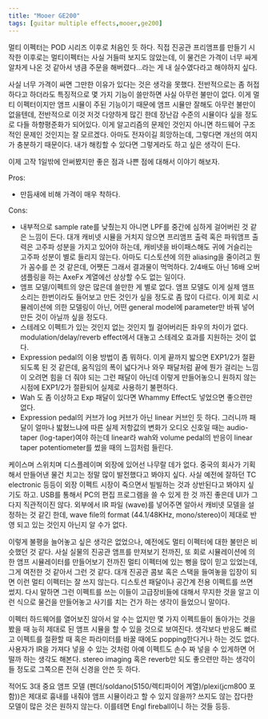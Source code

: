 ```yaml
---
title: "Mooer GE200"
tags: [guitar multiple effects,mooer,ge200]
---
```


멀티 이펙터는 POD 시리즈 이후로 처음인 듯 하다. 직접 진공관 프리앰프를 만들기 시작한 이후로는 멀티이펙터는 사실 거들떠 보지도 않았는데, 이 물건은 가격이 너무 싸게 알차게 나온 것 같아서 냉큼 주문을 해버렸다...라는 게 내 실수였다라고 해야하지 싶다.

사실 너무 가격이 싸면 그만한 이유가 있다는 것은 생각을 못했다. 전반적으로는 좀 허접하다고 하더라도 특징적으로 몇 가지 기능이 쓸만하면 사실 아무런 불만이 없다. 이게 멀티 이펙터이지만 앰프 시뮬이 주된 기능이기 때문에 앰프 시뮬만 잘해도 아무런 불만이 없을텐데, 전반적으로 이것 저것 다양하게 많긴 한데 장난감 수준의 시뮬이다 싶을 정도로 다들 하향평준화가 되어있다. 이게 알고리즘의 문제인 것인지 아니면 하드웨어 구조적인 문제인 것인지는 잘 모르겠다. 아마도 전자이길 희망하는데, 그렇다면 개선의 여지가 충분하기 때문이다. 내가 해킹할 수 있다면 그렇게라도 하고 싶은 생각이 든다. 

이제 고작 1일밖에 안써봤지만 좋은 점과 나쁜 점에 대해서 이야기 해보자.

Pros:
- 만듬새에 비해 가격이 매우 착하다.

Cons:
- 내부적으로 sample rate를 낮췄는지 아니면 LPF를 중간에 심하게 걸어버린 것 같은 느낌이 든다. 대개 캐비넷 시뮬을 거치지 않으면 프리앰프 출력 혹은 파워앰프 출력은 고주파 성분을 가지고 있어야 하는데, 캐비넷을 바이패스해도 귀에 거슬리는 고주파 성분이 별로 들리지 않는다. 아마도 디스토션에 의한 aliasing을 줄이려고 뭔가 꼼수를 쓴 것 같은데, 어쨋든 그래서 결과물이 먹먹하다. 2/4배도 아닌 16배 오버 샘플링을 하는 AxeFx 계열에선 상상할 수도 없는 일이다.
- 앰프 모델/이펙트의 양은 많은데 쓸만한 게 별로 없다. 앰프 모델도 이게 실제 앰프 소리는 한번이라도 들어보고 만든 것인가 싶을 정도로 좀 많이 다르다. 이게 회로 시뮬레이션에 의한 모델링이 아닌, 어떤 general model에 parameter만 바꿔 넣어 만든 것이 아닐까 싶을 정도다. 
- 스테레오 이펙트가 있는 것인지 없는 것인지 뭘 걸어버리든 좌우의 차이가 없다. modulation/delay/reverb effect에서 대놓고 스테레오 효과를 지원하는 것이 없다. 
- Expression pedal의 이용 방법이 좀 뭐하다. 이게 끝까지 밟으면 EXP1/2가 절환되도록 된 것 같은데, 움직임의 폭이 넓다거나 와우 패달처럼 끝에 뭔가 걸리는 느낌이 오려면 힘을 더 줘야 되는 그런 패달이 아닌데 이렇게 만들어놓으니 원하지 않는 시점에 EXP1/2가 절환되어 실제로 사용하기 불편하다.
- Wah 도 좀 이상하고 Exp 패달이 있다면 Whammy Effect도 넣었으면 좋으련만 없다. 
- Expression pedal의 커브가 log 커브가 아닌 linear 커브인 듯 하다. 그러니까 패달이 얼마나 밟혔느냐에 따른 실제 저항값의 변화가 오디오 신호일 때는 audio-taper (log-taper)여야 하는데 linear라 wah와 volume pedal의 반응이 linear taper potentiometer를 썼을 때의 느낌처럼 들린다. 

 케이스며 스위치며 디스플레이며 외장에 있어선 나무랄 데가 없다. 중국의 회사가 기획해서 만들어낸 물건 치고는 정말 많이 발전했다고 봐야지 싶다. 사실 예전에 잘하던 TC electronic 등등이 외장 이펙트 시장이 죽으면서 빌빌하는 것과 상반된다고 봐야지 싶기도 하고. USB를 통해서 PC의 편집 프로그램을 쓸 수 있게 한 것 까진 좋은데 UI가 그다지 직관적이진 않다. 외부에서 IR 파일 (wave)를 넣어주면 알아서 캐비넷 모델을 설정하는 것 같긴 한데, wave file의 format (44.1/48KHz, mono/stereo)이 제대로 반영 되고 있는 것인지 아닌지 알 수가 없다. 

 이렇게 불평을 늘어놓고 싶은 생각은 없었으나, 예전에도 멀티 이펙터에 대한 불만은 비슷했던 것 같다. 사실 실물의 진공관 앰프를 만져보기 전까진, 또 회로 시뮬레이션에 의한 앰프 시뮬레이터를 만들어보기 전까진 멀티 이펙터에 있는 뻥을 많이 믿고 있었는데, 그게 여전한 것 같아서 그런 것 같다. 대개 진공관 콤보 혹은 스택을 들여놓을 입장이 되면 이런 멀티 이펙터는 잘 쓰지 않는다. 디스토션 패달이나 공간계 전용 이펙트를 쓰면 썼지. 다시 말하면 그런 이펙트를 쓰는 이들이 고급장비들에 대해서 무지한 것을 알고 이런 식으로 물건을 만들어놓고 사기를 치는 건가 하는 생각이 들었으니 말이다. 

 이펙터 하드웨어를 열어보진 않아서 알 수는 없지만 몇 가지 이펙트들이 돌아가는 것을 봤을 때 능히 제대로 된 앰프 시뮬을 할 수 있을 것으로 보여진다. 생각보다 반응도 빠르고 이펙트를 절환할 때 혹은 파라미터를 바꿀 때에도 popping한다거나 하는 것도 없다. 사용자가 IR을 가져다 넣을 수 있는 것처럼 아예 이펙트도 손수 짜 넣을 수 있게하면 어떨까 하는 생각도 해본다. stereo imaging 혹은 reverb만 되도 좋으련만 하는 생각이 들 정도로 그쪽으론 전혀 신경을 안쓴 듯 하다.

 적어도 3대 중요 앰프 모델 (펜더/soldano(5150/렉티파이어 계열)/plexi(jcm800 포함))은 제대로 흉내를 내줘야 앰프 시뮬이라고 할 수 있지 않을까? 쓰지도 않는 잡다한 모델이 많은 것은 원하지 않는다. 이를테면 Engl fireball이니 하는 것들 등등.